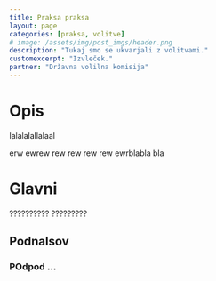 ```yaml
---
title: Praksa praksa
layout: page
categories: [praksa, volitve]
# image: /assets/img/post_imgs/header.png
description: "Tukaj smo se ukvarjali z volitvami."
customexcerpt: "Izvleček."
partner: "Državna volilna komisija"
---
```


# Opis

lalalalallalaal

erw ewrew rew rew rew rew ewrblabla bla


# Glavni

??????????  ?????????


## Podnalsov

### POdpod ...


